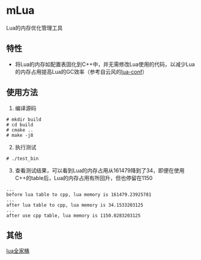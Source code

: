 # mLua
Lua的内存优化管理工具

## 特性
* 将Lua的内存如配置表固化到C++中，并无需修改Lua使用的代码，以减少Lua的内存占用提高Lua的GC效率（参考自云风的[lua-conf](https://github.com/cloudwu/lua-conf)）

## 使用方法
1. 编译源码
```shell
# mkdir build
# cd build
# cmake ..
# make -j8
```
2. 执行测试
```shell
# ./test_bin
```
3. 查看测试结果，可以看到Lua的内存占用从161479降到了34，即便在使用C++的table后，Lua的内存占用有所回升，但也停留在1150
```shell
...
before lua table to cpp, lua memory is 161479.23925781
...
after lua table to cpp, lua memory is 34.1533203125
...
after use cpp table, lua memory is 1150.0283203125
```

## 其他
[lua全家桶](https://github.com/esrrhs/lua-family-bucket)
